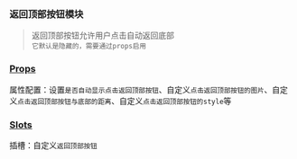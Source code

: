 ### 返回顶部按钮模块
> 返回顶部按钮允许用户点击自动返回底部  
`它默认是隐藏的，需要通过props启用`

### [Props](/api/props/back-to-top.html)
属性配置：设置`是否自动显示点击返回顶部按钮`、自定义`点击返回顶部按钮的图片`、自定义`点击返回顶部按钮与底部的距离`、自定义`点击返回顶部按钮的style`等
### [Slots](/api/slot/main.html#返回顶部按钮slot)
插槽：自定义`返回顶部按钮`
